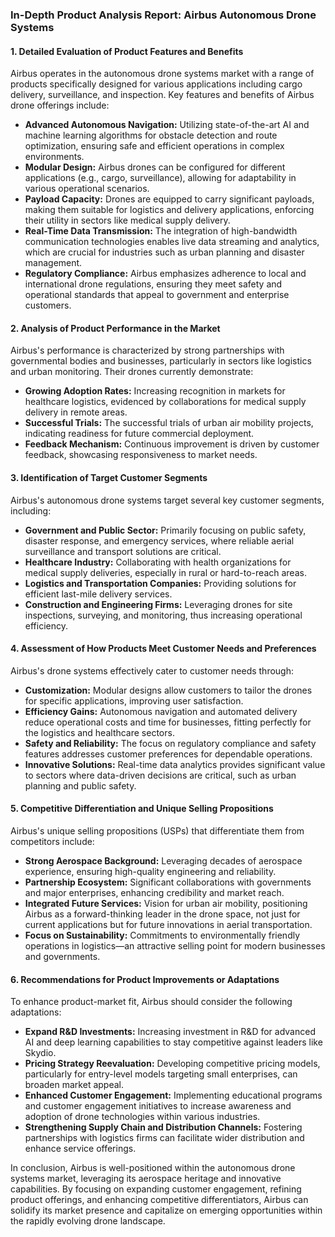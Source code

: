 ### In-Depth Product Analysis Report: Airbus Autonomous Drone Systems

#### 1. Detailed Evaluation of Product Features and Benefits
Airbus operates in the autonomous drone systems market with a range of products specifically designed for various applications including cargo delivery, surveillance, and inspection. Key features and benefits of Airbus drone offerings include:

- **Advanced Autonomous Navigation:** Utilizing state-of-the-art AI and machine learning algorithms for obstacle detection and route optimization, ensuring safe and efficient operations in complex environments.
- **Modular Design:** Airbus drones can be configured for different applications (e.g., cargo, surveillance), allowing for adaptability in various operational scenarios.
- **Payload Capacity:** Drones are equipped to carry significant payloads, making them suitable for logistics and delivery applications, enforcing their utility in sectors like medical supply delivery.
- **Real-Time Data Transmission:** The integration of high-bandwidth communication technologies enables live data streaming and analytics, which are crucial for industries such as urban planning and disaster management.
- **Regulatory Compliance:** Airbus emphasizes adherence to local and international drone regulations, ensuring they meet safety and operational standards that appeal to government and enterprise customers.

#### 2. Analysis of Product Performance in the Market
Airbus's performance is characterized by strong partnerships with governmental bodies and businesses, particularly in sectors like logistics and urban monitoring. Their drones currently demonstrate:

- **Growing Adoption Rates:** Increasing recognition in markets for healthcare logistics, evidenced by collaborations for medical supply delivery in remote areas.
- **Successful Trials:** The successful trials of urban air mobility projects, indicating readiness for future commercial deployment.
- **Feedback Mechanism:** Continuous improvement is driven by customer feedback, showcasing responsiveness to market needs.

#### 3. Identification of Target Customer Segments
Airbus's autonomous drone systems target several key customer segments, including:

- **Government and Public Sector:** Primarily focusing on public safety, disaster response, and emergency services, where reliable aerial surveillance and transport solutions are critical.
- **Healthcare Industry:** Collaborating with health organizations for medical supply deliveries, especially in rural or hard-to-reach areas.
- **Logistics and Transportation Companies:** Providing solutions for efficient last-mile delivery services.
- **Construction and Engineering Firms:** Leveraging drones for site inspections, surveying, and monitoring, thus increasing operational efficiency.

#### 4. Assessment of How Products Meet Customer Needs and Preferences
Airbus's drone systems effectively cater to customer needs through:

- **Customization:** Modular designs allow customers to tailor the drones for specific applications, improving user satisfaction.
- **Efficiency Gains:** Autonomous navigation and automated delivery reduce operational costs and time for businesses, fitting perfectly for the logistics and healthcare sectors.
- **Safety and Reliability:** The focus on regulatory compliance and safety features addresses customer preferences for dependable operations.
- **Innovative Solutions:** Real-time data analytics provides significant value to sectors where data-driven decisions are critical, such as urban planning and public safety.

#### 5. Competitive Differentiation and Unique Selling Propositions
Airbus's unique selling propositions (USPs) that differentiate them from competitors include:

- **Strong Aerospace Background:** Leveraging decades of aerospace experience, ensuring high-quality engineering and reliability.
- **Partnership Ecosystem:** Significant collaborations with governments and major enterprises, enhancing credibility and market reach.
- **Integrated Future Services:** Vision for urban air mobility, positioning Airbus as a forward-thinking leader in the drone space, not just for current applications but for future innovations in aerial transportation.
- **Focus on Sustainability:** Commitments to environmentally friendly operations in logistics—an attractive selling point for modern businesses and governments.

#### 6. Recommendations for Product Improvements or Adaptations
To enhance product-market fit, Airbus should consider the following adaptations:

- **Expand R&D Investments:** Increasing investment in R&D for advanced AI and deep learning capabilities to stay competitive against leaders like Skydio.
- **Pricing Strategy Reevaluation:** Developing competitive pricing models, particularly for entry-level models targeting small enterprises, can broaden market appeal.
- **Enhanced Customer Engagement:** Implementing educational programs and customer engagement initiatives to increase awareness and adoption of drone technologies within various industries.
- **Strengthening Supply Chain and Distribution Channels:** Fostering partnerships with logistics firms can facilitate wider distribution and enhance service offerings.

In conclusion, Airbus is well-positioned within the autonomous drone systems market, leveraging its aerospace heritage and innovative capabilities. By focusing on expanding customer engagement, refining product offerings, and enhancing competitive differentiators, Airbus can solidify its market presence and capitalize on emerging opportunities within the rapidly evolving drone landscape.